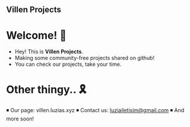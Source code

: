 ## **Villen Projects**
# Welcome! 🏴
- Hey! This is **Villen Projects**.
- Making some community-free projects shared on github!
- You can check our projects, take your time.

# Other thingy.. 🎗️
◾ Our page: villen.luzias.xyz
◾ Contact us: luziailetisim@gmail.com
◾ And more soon!

